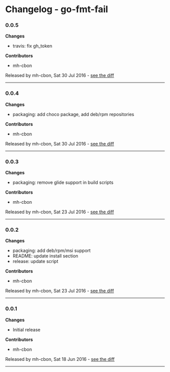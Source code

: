 # Changelog - go-fmt-fail

### 0.0.5

__Changes__

- travis: fix gh_token

__Contributors__

- mh-cbon

Released by mh-cbon, Sat 30 Jul 2016 -
[see the diff](https://github.com/mh-cbon/go-fmt-fail/compare/0.0.4...0.0.5#diff)
______________

### 0.0.4

__Changes__

- packaging: add choco package, add deb/rpm repositories

__Contributors__

- mh-cbon

Released by mh-cbon, Sat 30 Jul 2016 -
[see the diff](https://github.com/mh-cbon/go-fmt-fail/compare/0.0.3...0.0.4#diff)
______________

### 0.0.3

__Changes__

- packaging: remove glide support in build scripts

__Contributors__

- mh-cbon

Released by mh-cbon, Sat 23 Jul 2016 -
[see the diff](https://github.com/mh-cbon/go-fmt-fail/compare/0.0.2...0.0.3#diff)
______________

### 0.0.2

__Changes__

- packaging: add deb/rpm/msi support
- README: update install section
- release: update script

__Contributors__

- mh-cbon

Released by mh-cbon, Sat 23 Jul 2016 -
[see the diff](https://github.com/mh-cbon/go-fmt-fail/compare/0.0.1...0.0.2#diff)
______________

### 0.0.1

__Changes__

- Initial release

__Contributors__

- mh-cbon

Released by mh-cbon, Sat 18 Jun 2016 -
[see the diff](https://github.com/mh-cbon/go-fmt-fail/compare/126ccb9c9d9f1306e0ca1615f6da2ab988697a14...0.0.1#diff)
______________


